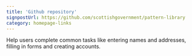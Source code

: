 ```yaml
---
title: 'Github repository'
signpostUrl: https://github.com/scottishgovernment/pattern-library
category: homepage-links
---
```

Help users complete common tasks like entering names and addresses, filling in forms and creating accounts.
